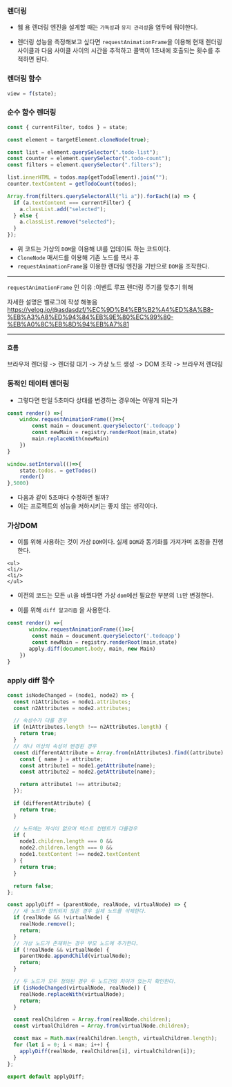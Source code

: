 ### 렌더링

- 웹 용 렌더링 엔진을 설계할 때는 `가독성`과 `유지 관리성`을 염두에 둬야한다.

- 렌더링 성능을 측정해보고 싶다면 `requestAnimationFrame`을 이용해 현재 렌더링 사이클과 다음 사이클 사이의 시간을 추적하고 콜백이 1초내에 호출되는 횟수를 추적하면 된다.

### 렌더링 함수

```js
view = f(state);
```

### 순수 함수 렌더링

```js
const { currentFilter, todos } = state;

const element = targetElement.cloneNode(true);

const list = element.querySelector(".todo-list");
const counter = element.querySelector(".todo-count");
const filters = element.querySelector(".filters");

list.innerHTML = todos.map(getTodoElement).join("");
counter.textContent = getTodoCount(todos);

Array.from(filters.querySelectorAll("li a")).forEach((a) => {
  if (a.textContent === currentFilter) {
    a.classList.add("selected");
  } else {
    a.classList.remove("selected");
  }
});
```

- 위 코드는 가상의 `DOM`을 이용해 UI를 업데이트 하는 코드이다.
- `CloneNode` 매서드를 이용해 기존 노드를 복사 후
- `requestAnimationFrame`을 이용한 렌더링 엔진을 기반으로 `DOM`을 조작한다.

---

`requestAnimationFrame` 인 이유 :이벤트 루프 렌더링 주기를 맞추기 위해

자세한 설명은 벨로그에 작성 해놓음
https://velog.io/@asdasdzf/%EC%9D%B4%EB%B2%A4%ED%8A%B8-%EB%A3%A8%ED%94%84%EB%9E%80%EC%99%80-%EB%A0%8C%EB%8D%94%EB%A7%81

---

#### 흐름

브라우저 렌더링 -> 렌더링 대기 -> 가상 노드 생성 -> DOM 조작 -> 브라우저 렌더링

### 동적인 데이터 렌더링

- 그렇다면 만일 5초마다 상태를 변경하는 경우에는 어떻게 되는가

```js
const render() =>{
    window.requestAnimationFrame(()=>{
        const main = doucument.querySelector('.todoapp')
        const newMain = registry.renderRoot(main,state)
        main.replaceWith(newMain)
    })
}

window.setInterval(()=>{
    state.todos. = getTodos()
    render()
},5000)

```

- 다음과 같이 5초마다 수정하면 될까?
- 이는 프로젝트의 성능을 저하시키는 좋지 않는 생각이다.

### 가상DOM

- 이를 위해 사용하는 것이 가상 `DOM`이다. 실제 `DOM`과 동기화를 가져가며 조정을 진행한다.

```
<ul>
<li/>
<li/>
</ul>
```

- 이전의 코드는 모든 `ul`을 바꿨다면 가상 `dom`에선 필요한 부분의 `li`만 변경한다.

- 이를 위해 `diff 알고리즘` 을 사용한다.

```js
const render() =>{
       window.requestAnimationFrame(()=>{
        const main = doucument.querySelector('.todoapp')
        const newMain = registry.renderRoot(main,state)
       apply.diff(document.body, main, new Main)
    })
}
```

### apply diff 함수

```js
const isNodeChanged = (node1, node2) => {
  const n1Attributes = node1.attributes;
  const n2Attributes = node2.attributes;

  // 속성수가 다를 경우
  if (n1Attributes.length !== n2Attributes.length) {
    return true;
  }
  // 하나 이상의 속성이 변경된 경우
  const differentAttribute = Array.from(n1Attributes).find((attribute) => {
    const { name } = attribute;
    const attribute1 = node1.getAttribute(name);
    const attribute2 = node2.getAttribute(name);

    return attribute1 !== attribute2;
  });

  if (differentAttribute) {
    return true;
  }

  // 노드에는 자식이 없으며 텍스트 컨텐트가 다를경우
  if (
    node1.children.length === 0 &&
    node2.children.length === 0 &&
    node1.textContent !== node2.textContent
  ) {
    return true;
  }

  return false;
};

const applyDiff = (parentNode, realNode, virtualNode) => {
  // 새 노드가 정의되지 않은 경우 실제 노드를 삭제한다.
  if (realNode && !virtualNode) {
    realNode.remove();
    return;
  }
  // 가상 노드가 존재하는 경우 부모 노드에 추가한다.
  if (!realNode && virtualNode) {
    parentNode.appendChild(virtualNode);
    return;
  }

  // 두 노드가 모두 정의된 경우 두 노드간의 차이가 있는지 확인한다.
  if (isNodeChanged(virtualNode, realNode)) {
    realNode.replaceWith(virtualNode);
    return;
  }

  const realChildren = Array.from(realNode.children);
  const virtualChildren = Array.from(virtualNode.children);

  const max = Math.max(realChildren.length, virtualChildren.length);
  for (let i = 0; i < max; i++) {
    applyDiff(realNode, realChildren[i], virtualChildren[i]);
  }
};

export default applyDiff;
```
